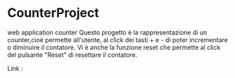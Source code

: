 # CounterProject
web application counter
Questo progetto è la rappresentazione di un counter,cioè permette all'utente, al click dei tasti + e - di poter incrementare o diminuire il contatore.
Vi è anche la funzione reset che permette al click del pulsante "Reset" di resettare il contatore.

Link :
